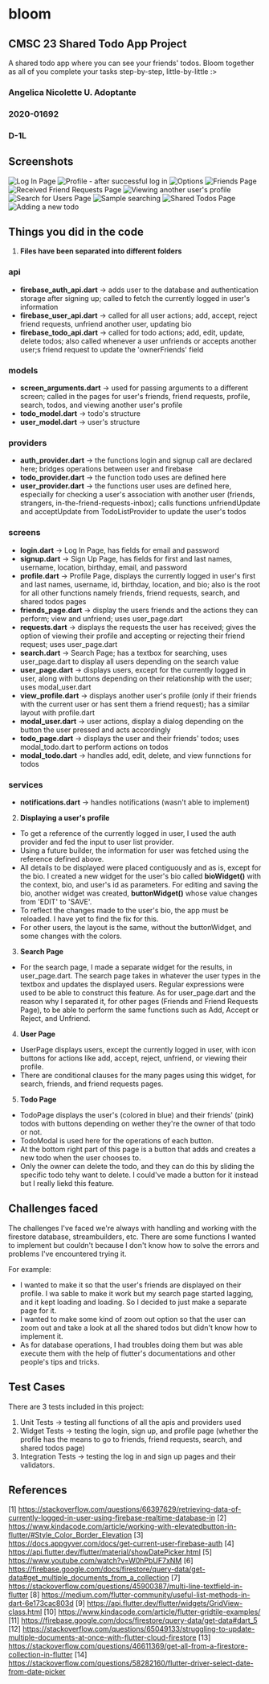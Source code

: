 # bloom
## CMSC 23 Shared Todo App Project
A shared todo app where you can see your friends' todos. Bloom together as all of you complete your tasks step-by-step, little-by-little :>

### Angelica Nicolette U. Adoptante
### 2020-01692
### D-1L

## Screenshots
![Log In Page](https://github.com/CMSC-23-1st-Sem-2022-2023/project-colette-exe/blob/main/screenshots/flutter_01.png)
![Profile - after successful log in](https://github.com/CMSC-23-1st-Sem-2022-2023/project-colette-exe/blob/main/screenshots/flutter_02.png)
![Options](https://github.com/CMSC-23-1st-Sem-2022-2023/project-colette-exe/blob/main/screenshots/flutter_04.png)
![Friends Page](https://github.com/CMSC-23-1st-Sem-2022-2023/project-colette-exe/blob/main/screenshots/flutter_05.png)
![Received Friend Requests Page](https://github.com/CMSC-23-1st-Sem-2022-2023/project-colette-exe/blob/main/screenshots/flutter_06.png)
![Viewing another user's profile](https://github.com/CMSC-23-1st-Sem-2022-2023/project-colette-exe/blob/main/screenshots/flutter_07.png)
![Search for Users Page](https://github.com/CMSC-23-1st-Sem-2022-2023/project-colette-exe/blob/main/screenshots/flutter_08.png)
![Sample searching](https://github.com/CMSC-23-1st-Sem-2022-2023/project-colette-exe/blob/main/screenshots/flutter_09.png)
![Shared Todos Page](https://github.com/CMSC-23-1st-Sem-2022-2023/project-colette-exe/blob/main/screenshots/flutter_10.png)
![Adding a new todo](https://github.com/CMSC-23-1st-Sem-2022-2023/project-colette-exe/blob/main/screenshots/flutter_11.png)

## Things you did in the code

1. **Files have been separated into different folders**
### api
- **firebase_auth_api.dart** -> adds user to the database and authentication storage after signing up; called to fetch the currently logged in user's information
- **firebase_user_api.dart** -> called for all user actions; add, accept, reject friend requests, unfriend another user, updating bio
- **firebase_todo_api.dart** -> called for todo actions; add, edit, update, delete todos; also called whenever a user unfriends or accepts another user;s friend request to update the 'ownerFriends' field

### models
- **screen_arguments.dart** -> used for passing arguments to a different screen; called in the pages for user's friends, friend requests, profile, search, todos, and viewing another user's profile
- **todo_model.dart** -> todo's structure
- **user_model.dart** -> user's structure

### providers
- **auth_provider.dart** -> the functions login and signup call are declared here; bridges operations between user and firebase
- **todo_provider.dart** -> the function todo uses are defined here
- **user_provider.dart** -> the functions user uses are defined here, especially for checking a user's association with another user (friends, strangers, in-the-friend-requests-inbox); calls functions unfriendUpdate and acceptUpdate from TodoListProvider to update the user's todos

### screens
- **login.dart** -> Log In Page, has fields for email and password
- **signup.dart** -> Sign Up Page, has fields for first and last names, username, location, birthday, email, and password
- **profile.dart** -> Profile Page, displays the currently logged in user's first and last names, username, id, birthday, location, and bio; also is the root for all other functions namely friends, friend requests, search, and shared todos pages 
- **friends_page.dart** -> display the users friends and the actions they can perform; view and unfriend; uses user_page.dart 
- **requests.dart** -> displays the requests the user has received; gives the option of viewing their profile and accepting or rejecting their friend request; uses user_page.dart
- **search.dart** -> Search Page; has a textbox for searching, uses user_page.dart to display all users depending on the search value
- **user_page.dart** -> displays users, except for the currently logged in user, along with buttons depending on their relationship with the user; uses modal_user.dart
- **view_profile.dart** -> displays another user's profile (only if their friends with the current user or has sent them a friend request); has a similar layout with profile.dart
- **modal_user.dart** -> user actions, display a dialog depending on the button the user pressed and acts accordingly
- **todo_page.dart** -> displays the user and their friends' todos; uses modal_todo.dart to perform actions on todos
- **modal_todo.dart** -> handles add, edit, delete, and view funnctions for todos

### services
- **notifications.dart** -> handles notifications (wasn't able to implement)

2. **Displaying a user's profile**
- To get a reference of the currently logged in user, I used the auth provider and fed the input to user list provider.
- Using a future builder, the information for user was fetched using the reference defined above.
- All details to be displayed were placed contiguously and as is, except for the bio. I created a new widget for the user's bio called **bioWidget()** with the context, bio, and user's id as parameters. For editing and saving the bio, another widget was created, **buttonWidget()** whose value changes from 'EDIT' to 'SAVE'.
- To reflect the changes made to the user's bio, the app must be reloaded. I have yet to find the fix for this.
- For other users, the layout is the same, without the buttonWidget, and some changes with the colors.

3. **Search Page**
- For the search page, I made a separate widget for the results, in user_page.dart. The search page takes in whatever the user types in the textbox and updates the displayed users. Regular expressions were used to be able to construct this feature. As for user_page.dart and the reason why I separated it, for other pages (Friends and Friend Requests Page), to be able to perform the same functions such as Add, Accept or Reject, and Unfriend.

4. **User Page**
- UserPage displays users, except the currently logged in user, with icon buttons for actions like add, accept, reject, unfriend, or viewing their profile.
- There are conditional clauses for the many pages using this widget, for search, friends, and friend requests pages.

5. **Todo Page**
- TodoPage displays the user's (colored in blue) and their friends' (pink) todos with buttons depending on wether they're the owner of that todo or not.
- TodoModal is used here for the operations of each button.
- At the bottom right part of this page is a button that adds and creates a new todo when the user chooses to.
- Only the owner can delete the todo, and they can do this by sliding the specific todo tehy want to delete. I could've made a button for it instead but I really liekd this feature.

## Challenges faced
The challenges I've faced we're always with handling and working with the firestore database, streambuilders, etc. There are some functions I wanted to implement but couldn't because I don't know how to solve the errors and problems I've encountered trying it.

For example:
- I wanted to make it so that the user's friends are displayed on their profile. I wa sable to make it work but my search page started lagging, and it kept loading and loading. So I decided to just make a separate page for it.
- I wanted to make some kind of zoom out option so that the user can zoom out and take a look at all the shared todos but didn't know how to implement it.
- As for database operations, I had troubles doing them but was able execute them with the help of flutter's documentations and other people's tips and tricks.


## Test Cases
There are 3 tests included in this project:
1. Unit Tests -> testing all functions of all the apis and providers used
2. Widget Tests -> testing the login, sign up, and profile page (whether the profile has the means to go to friends, friend requests, search, and shared todos page)
3. Integration Tests -> testing the log in and sign up pages and their validators.


## References
[1] https://stackoverflow.com/questions/66397629/retrieving-data-of-currently-logged-in-user-using-firebase-realtime-database-in
[2] https://www.kindacode.com/article/working-with-elevatedbutton-in-flutter/#Style_Color_Border_Elevation
[3] https://docs.appgyver.com/docs/get-current-user-firebase-auth
[4] https://api.flutter.dev/flutter/material/showDatePicker.html
[5] https://www.youtube.com/watch?v=W0hPbUF7xNM
[6] https://firebase.google.com/docs/firestore/query-data/get-data#get_multiple_documents_from_a_collection
[7] https://stackoverflow.com/questions/45900387/multi-line-textfield-in-flutter
[8] https://medium.com/flutter-community/useful-list-methods-in-dart-6e173cac803d
[9] https://api.flutter.dev/flutter/widgets/GridView-class.html
[10] https://www.kindacode.com/article/flutter-gridtile-examples/
[11] https://firebase.google.com/docs/firestore/query-data/get-data#dart_5
[12] https://stackoverflow.com/questions/65049133/struggling-to-update-multiple-documents-at-once-with-flutter-cloud-firestore
[13] https://stackoverflow.com/questions/46611369/get-all-from-a-firestore-collection-in-flutter
[14] https://stackoverflow.com/questions/58282160/flutter-driver-select-date-from-date-picker

